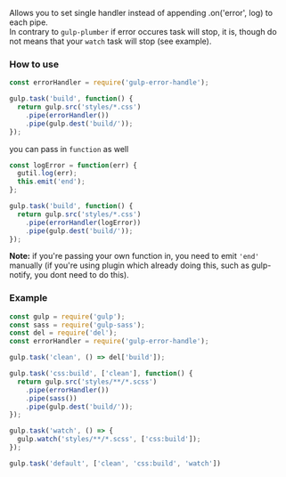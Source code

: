 Allows you to set single handler instead of appending .on('error', log) to each pipe.  
In contrary to ``gulp-plumber`` if error occures task will stop, it is, though do not means that your ``watch`` task will stop (see example).  

### How to use
```js
const errorHandler = require('gulp-error-handle');

gulp.task('build', function() {
  return gulp.src('styles/*.css')
    .pipe(errorHandler())
    .pipe(gulp.dest('build/'));
});
```
you can pass in ``function`` as well

```js
const logError = function(err) {
  gutil.log(err);
  this.emit('end');
};

gulp.task('build', function() {
  return gulp.src('styles/*.css')
    .pipe(errorHandler(logError))
    .pipe(gulp.dest('build/'));
});
```

**Note:** if you're passing your own function in, you need to emit ``'end'`` manually (if you're using plugin which already doing this, such as gulp-notify, you dont need to do this).


### Example

```js
const gulp = require('gulp');
const sass = require('gulp-sass');
const del = require('del');
const errorHandler = require('gulp-error-handle');

gulp.task('clean', () => del['build']);

gulp.task('css:build', ['clean'], function() {
  return gulp.src('styles/**/*.scss')
    .pipe(errorHandler())
    .pipe(sass())
    .pipe(gulp.dest('build/'));
});

gulp.task('watch', () => {
  gulp.watch('styles/**/*.scss', ['css:build']);
});

gulp.task('default', ['clean', 'css:build', 'watch'])
```